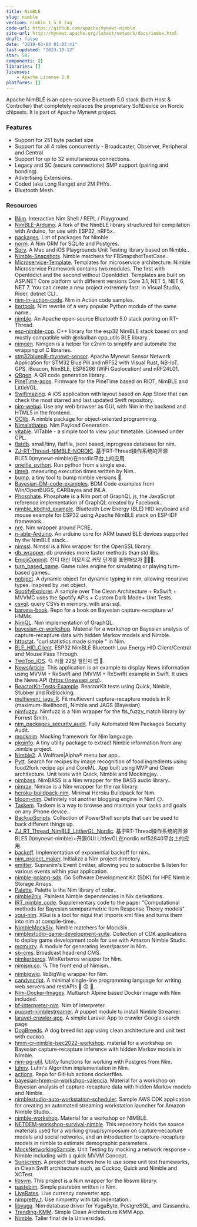```yaml
---
title: NimBLE
slug: nimble
version: nimble_1_5_0_tag
code-url: https://github.com/apache/mynewt-nimble
site-url: http://mynewt.apache.org/latest/network/docs/index.html
draft: false
date: "2019-03-04 01:03:41"
last-updated: "2023-10-12"
star: 587
components: []
libraries: []
licenses:
    - Apache License 2.0
platforms: []
---
```

Apache NimBLE is an open-source Bluetooth 5.0 stack (both Host & Controller) that completely replaces the proprietary SoftDevice on Nordic chipsets. It is part of Apache Mynewt project.

<!--more-->

### Features

- Support for 251 byte packet size
- Support for all 4 roles concurrently - Broadcaster, Observer, Peripheral and Central
- Support for up to 32 simultaneous connections.
- Legacy and SC (secure connections) SMP support (pairing and bonding).
- Advertising Extensions.
- Coded (aka Long Range) and 2M PHYs.
- Bluetooth Mesh.

### Resources
<!--github-projects-->
- [INim](https://github.com/inim-repl/INim). Interactive Nim Shell / REPL / Playground.
- [NimBLE-Arduino](https://github.com/h2zero/NimBLE-Arduino). A fork of the NimBLE library structured for compilation with Arduino, for use with ESP32, nRF5x..
- [packages](https://github.com/nim-lang/packages). List of packages for Nimble.
- [norm](https://github.com/moigagoo/norm). A Nim ORM for SQLite and Postgres.
- [Spry](https://github.com/Quick/Spry). A Mac and iOS Playgrounds Unit Testing library based on Nimble..
- [Nimble-Snapshots](https://github.com/ashfurrow/Nimble-Snapshots). Nimble matchers for FBSnapshotTestCase..
- [Microservice-Template](https://github.com/Calabonga/Microservice-Template). Templates for microservice architecture. Nimble Microservice Framework contains two modules. The first with OpenIddict and the second without OpenIddict. Templates are built on ASP.NET Core platform with different versions Core 3.1, NET 5, NET 6, NET 7. You can create a new project extremely fast: in Visual Studio, Rider, dotnet CLI..
- [nim-in-action-code](https://github.com/dom96/nim-in-action-code). Nim in Action code samples.
- [itertools](https://github.com/narimiran/itertools). Nim rewrite of a very popular Python module of the same name..
- [nimble](https://github.com/RT-Thread-packages/nimble). An Apache open-source Bluetooth 5.0 stack porting on RT-Thread.
- [esp-nimble-cpp](https://github.com/h2zero/esp-nimble-cpp). C++ library for the esp32 NimBLE stack based on and mostly  compatible with @nkolban cpp_utils BLE library..
- [nimgen](https://github.com/genotrance/nimgen). Nimgen is a helper for c2nim to simplify and automate the wrapping of C libraries.
- [stm32bluepill-mynewt-sensor](https://github.com/lupyuen/stm32bluepill-mynewt-sensor). Apache Mynewt Sensor Network Application for STM32 Blue Pill and nRF52 with Visual Rust, NB-IoT, GPS, iBeacon, NimBLE, ESP8266 (WiFi Geolocation) and nRF24L01.
- [QRgen](https://github.com/aruZeta/QRgen). A QR code generation library..
- [PineTime-apps](https://github.com/bosmoment/PineTime-apps). Firmware for the PineTime based on RIOT, NimBLE and LittleVGL.
- [Swiftmazing](https://github.com/HelioMesquita/Swiftmazing). A iOS application with layout based on App Store that can check the most starred and last updated Swift repository.
- [nim-webui](https://github.com/webui-dev/nim-webui). Use any web browser as GUI, with Nim in the backend and HTML5 in the frontend..
- [OOlib](https://github.com/Glasses-Neo/OOlib). A nimble package for object-oriented programming.
- [Nimalathatep](https://github.com/S3lrius/Nimalathatep). Nim Payload Generation.
- [vitable](https://github.com/CartelProject/vitable). VITable - a simple tool to view your timetable. Licensed under CPL.
- [flatdb](https://github.com/enthus1ast/flatdb). small/tiny, flatfile, jsonl based, inprogress database for nim.
- [ZJ-RT-Thread-NIMBLE-NORDIC](https://github.com/ZJ-TEK/ZJ-RT-Thread-NIMBLE-NORDIC). 基于RT-Thread操作系统的开源BLE5.0(mynewt-nimble)在nordic平台上的应用.
- [onefile_python](https://github.com/synap5e/onefile_python). Run python from a single exe.
- [timeit](https://github.com/ringabout/timeit). measuring execution times written by Nim..
- [bump](https://github.com/disruptek/bump). a tiny tool to bump nimble versions 🍻.
- [Bayesian-DM-code-examples](https://github.com/Andrew9Lawson/Bayesian-DM-code-examples). BDM Code examples from Win/OpenBUGS, CARBayes and INLA.
- [Phosphate](https://github.com/KingDarBoja/Phosphate). Phosphate is a Nim port of GraphQL.js, the JavaScript reference implementation of GraphQL created by Facebook..
- [nimble_kbdhid_example](https://github.com/olegos76/nimble_kbdhid_example). Bluetooth Low Energy (BLE) HID keyboard and mouse example for ESP32 using Apache NimBLE stack on ESP-IDF framework..
- [nre](https://github.com/flaviut/nre). Nim wrapper around PCRE.
- [n-able-Arduino](https://github.com/h2zero/n-able-Arduino). An arduino core for ARM based BLE devices supported by the NimBLE stack..
- [nimssl](https://github.com/genotrance/nimssl). Nimssl is a Nim wrapper for the OpenSSL library.
- [db_wrapper](https://github.com/sivchari/db_wrapper). db provides more faster methods than std libs.
- [EmojiCommit](https://github.com/sujinnaljin/EmojiCommit). 잔디 대신 이모지로 커밋 단계를 표현해보자 👩🏻‍💻.
- [turn_based_game](https://github.com/JohnAD/turn_based_game). Game rules engine for simulating or playing turn-based games..
- [nobject](https://github.com/carpall/nobject). A dynamic object for dynamic typing in nim, allowing recursive types. Inspired by .net object.
- [SpotifyExplorer](https://github.com/behrad-kzm/SpotifyExplorer). A sample over The Clean Architecture + RxSwift + MVVMC uses the Spotify APIs + Custom Dark Mode+ Unit Tests.
- [csvql](https://github.com/Bennyelg/csvql). query CSVs in memory. with ansi sql.
- [banana-book](https://github.com/oliviergimenez/banana-book). Repo for a book on Bayesian capture-recapture w/ HMMs.
- [NimQL](https://github.com/jdhorwitz/NimQL). Nim implementation of GraphQL.
- [bayesian-cr-workshop](https://github.com/oliviergimenez/bayesian-cr-workshop). Material for a workshop on Bayesian analysis of capture-recapture data with hidden Markov models and Nimble.
- [httpstat](https://github.com/ucpr/httpstat). "curl statistics made simple " in Nim.
- [BLE_HID_Client](https://github.com/esp32beans/BLE_HID_Client). ESP32 NimBLE Bluetooth Low Energy HID Client/Central and Mouse Pass Through.
- [TwoToo_iOS](https://github.com/mash-up-kr/TwoToo_iOS). 💘 커플 22일 챌린지 앱 💌.
- [NewsArticle](https://github.com/hadanischal/NewsArticle). This application is an example to display News information using MVVM + RxSwift and (MVVM + RxSwift) example in Swift. It uses the News API (https://newsapi.org)..
- [ReactorKit-Tests-Example](https://github.com/doctalk-india/ReactorKit-Tests-Example). ReactorKit tests using Quick, Nimble, Stubber and RxBlocking.
- [multievent_jags_R](https://github.com/oliviergimenez/multievent_jags_R). Fit multievent capture-recapture models in R (maximum-likelihood), Nimble and JAGS (Bayesian).
- [nimfuzzy](https://github.com/genotrance/nimfuzzy). Nimfuzz is a Nim wrapper for the fts_fuzzy_match library by Forrest Smith.
- [nim_packages_security_audit](https://github.com/juancarlospaco/nim_packages_security_audit). Fully Automated Nim Packages Security Audit.
- [mocknim](https://github.com/mem-memov/mocknim). Mocking framework for Nim language.
- [pkginfo](https://github.com/openpeeps/pkginfo). A tiny utility package to extract Nimble information from any .nimble project.
- [Nimble2](https://github.com/Maybulb/Nimble2). A Wolfram|Alpha® menu bar app..
- [Pytt](https://github.com/neodym1337/Pytt). Search for recipes by image recognition of food ingredients using food2fork recipe api and CoreML. App built using MVP and Clean architecture. Unit tests with Quick, Nimble and Mockingjay. .
- [nimbass](https://github.com/genotrance/nimbass). NimBASS is a Nim wrapper for the BASS audio library..
- [nimrax](https://github.com/genotrance/nimrax). Nimrax is a Nim wrapper for the rax library.
- [heroku-buildpack-nim](https://github.com/ShivangKakkar/heroku-buildpack-nim). Minimal Heroku Buildpack for Nim.
- [bloom-nim](https://github.com/littledivy/bloom-nim). Definitely not another blogging engine in Nim! :expressionless:.
- [Taskem](https://github.com/alexvelikotckiy/Taskem). Taskem is a way to browse and maintain your tasks and goals on any iPhone device..
- [BackupScripts](https://github.com/OsbornePro/BackupScripts). Collection of PowerShell scripts that can be used to back different things up.
- [ZJ_RT_Thread_NimBLE_LittlevGL_Nordic](https://github.com/ZJ-TEK/ZJ_RT_Thread_NimBLE_LittlevGL_Nordic). 基于RT-Thread操作系统的开源BLE5.0(mynewt-nimble)+开源GUI LittlevGL在nordic nrf52840平台上的应用.
- [backoff](https://github.com/CORDEA/backoff).  Implementation of exponential backoff for nim..
- [nim_project_maker](https://github.com/FedericoCeratto/nim_project_maker). Initialize a Nim project directory.
- [emitter](https://github.com/supranim/emitter). Supranim's Event Emitter, allowing you to subscribe & listen for various events within your application.
- [nimble-golang-sdk](https://github.com/hpe-storage/nimble-golang-sdk). Go Software Development Kit (SDK) for HPE Nimble Storage Arrays.
- [Palette](https://github.com/momeemt/Palette). Palette is the Nim library of color..
- [nimble2nix](https://github.com/bandithedoge/nimble2nix). Painless Nimble dependencies in Nix derivations.
- [IRT_nimble_code](https://github.com/salleuska/IRT_nimble_code). Supplementary code to the paper "Computational methods for Bayesian semiparametric Item Response Theory models".
- [xgui-nim](https://github.com/thatrandomperson5/xgui-nim). XGui is a tool for nigui that imports xml files and turns them into nim at compile-time..
- [NimbleMockSix](https://github.com/lvsti/NimbleMockSix). Nimble matchers for MockSix.
- [nimblestudio-game-development-suite](https://github.com/aws-samples/nimblestudio-game-development-suite). Collection of CDK applications to deploy game development tools for use with Amazon Nimble Studio.
- [mcmurry](https://github.com/chocobo333/mcmurry). A module for generating lexer/parser in Nim..
- [sb-cms](https://github.com/dkashin/sb-cms). Broadcast head-end CMS.
- [nimkerberos](https://github.com/genotrance/nimkerberos). WinKerberos wrapper for Nim.
- [nimism.co](https://github.com/molnarmark/nimism.co). 🔍 The front end of Nimism..
- [nimbigwig](https://github.com/genotrance/nimbigwig). libBigWig wrapper for Nim.
- [candyscript](https://github.com/littledivy/candyscript). A minimal single-line programming language for writing web servers and restAPIs :candy: :relieved: :rocket:.
- [Nim-Docker-Images](https://github.com/maxisoft/Nim-Docker-Images). Multiarch Alpine based Docker image with Nim included.
- [bf-interpreter-nim](https://github.com/willdoescode/bf-interpreter-nim). Nim bf interpreter.
- [puppet-nimblestreamer](https://github.com/yoshz/puppet-nimblestreamer). A puppet module to install Nimble Streamer.
- [laravel-crawler-app](https://github.com/nhutle/laravel-crawler-app). A simple Laravel App to crawler Google search page.
- [DogBreeds](https://github.com/HelioMesquita/DogBreeds). A dog breed list app using clean architecture and unit test with cuckoo.
- [hmm-cr-nimble-isec2022-workshop](https://github.com/oliviergimenez/hmm-cr-nimble-isec2022-workshop). material for a workshop on Bayesian capture-recapture inference with hidden Markov models in Nimble.
- [nim-pg-util](https://github.com/hiteshjasani/nim-pg-util). Utility functions for working with Postgres from Nim.
- [luhny](https://github.com/sigmapie8/luhny). Luhn's Algorithm implementation in Nim.
- [actions](https://github.com/ChristianWitts/actions). Repo for GitHub actions dockerfiles.
- [bayesian-hmm-cr-workshop-valencia](https://github.com/oliviergimenez/bayesian-hmm-cr-workshop-valencia). Material for a workshop on Bayesian analysis of capture-recapture data with hidden Markov models and Nimble.
- [nimblestudio-auto-workstation-scheduler](https://github.com/aws-samples/nimblestudio-auto-workstation-scheduler). Sample AWS CDK application for creating an automated streaming workstation launcher for Amazon Nimble Studio..
- [nimble-workshop](https://github.com/oliviergimenez/nimble-workshop). Material for a workshop on NIMBLE.
- [NETDEM-workshop-survival-nimble](https://github.com/oliviergimenez/NETDEM-workshop-survival-nimble). This repository holds the source materials used for a working group/symposium on capture-recapture models and social networks, and an introduction to capture-recapture models in nimble to estimate demographic parameters..
- [MockNetworkingSample](https://github.com/koingdev/MockNetworkingSample). Unit Testing by mocking a network response + Nimble including with a quick MVVM Concept.
- [Sunscreen](https://github.com/HelioMesquita/Sunscreen). A project that shows how to use some unit test frameworks, in Clean Swift architecture such, as Cuckoo, Quick and Nimble and XCTest.
- [libsvm](https://github.com/genotrance/libsvm). This project is a Nim wrapper for the libsvm library.
- [pastebim](https://github.com/ptdel/pastebim). Simple pastebim written in Nim.
- [LiveRates](https://github.com/Wassmd/LiveRates). Live currency converter app.
- [nimpretty_t](https://github.com/ttytm/nimpretty_t). Use nimpretty with tab indentation..
- [libyuga](https://github.com/mondrepublic/libyuga). Nim database driver for YugaByte, PostgreSQL, and Cassandra.
- [Trending-KMM](https://github.com/mecoFarid/Trending-KMM). Simple Clean Architecture KMM App.
- [Nimble](https://github.com/Jjuandi/Nimble). Taller final de la Universidad.
